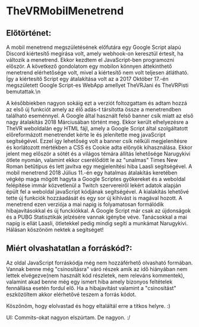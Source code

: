 # TheVRMobilMenetrend

## Előtörténet:
A mobil menetrend megszületésének előfutára egy Google Script alapú Discord kiértesítő megírása volt, amely webhook-on keresztül értesít, ha változik a menetrend. Ekkor kezdtem el JavaScript-ben programozni először. A következő gondolatom egy mobilon könnyen áttekinthető menetrend elérhetősége volt, mivel a kiértesítő nem volt teljesen átlátható. Így a kiértesítő Script egy átalakítása volt az a 2017 Október 17.-én megszületett Google Script-es WebApp amellyet TheVRJani és TheVRPisti bemutattak.\n

A későbbiekben nagyon sokáig ezt a verziót foltozgattam és adtam hozzá az első új funkciót amely az élő adás-t társította össze a menetrendben található eseménnyel. 
A Google által használt felső banner csík miatt az első nagy átalakítás 2018 Márciusában történt meg. Ekkor került elhelyezésre a TheVR weboldalán egy HTML fájl, amely a Google Script által szolgáltatott előreformázott menetrendet kérte le és jelenítette meg javaScript segítségével. Ezzel így lehetőség volt a banner csík nélküli megjelenítésre és korlátozott mértékben a CSS és Cookie adta előnyök kihasználása. Ekkor jelent meg először a sötét és a világos témára állítás lehetősége Narugykivi ötlete nyomán, valamint ekkor cserélődött le az "unalmas" Times New Roman betűtípus és lett javítva egy megjelenítési hiba Laasli segítségével.
A mobil menetrend 2018 Július 11.-én egy hatalmas átalakítás keretében végkép maga mögött hagyta a Google Scriptes gyökereket és a weboldal felépítése immár közvetlenül a Twitch szervereiről lekért adatok alapján épült fel a weboldal javaScript kódjának segítségével. A kialakítás lehetővé tette új funkciók hozzáadását és egy sor új kihívást is magával hozott. A menetrend ezen verziója a mai napig is folyamatosan formálódik hibajavításokkal és új funckiókkal. A  Google Script már csak az újdonságok és a PUBG Statisztikák jelzésére vannak igénybe véve. Tanácsokkal a mai napig is ellát Laasli, ötletekkel pedig mindig segíti a munkámat Narugykivi. Hálásan köszönöm nektek a segítséget! 

## Miért olvashatatlan a forráskód?:
Az oldal JavaScript forráskódja még nem hozzáférhető olvasható formában. Vannak benne még "csinosításra" váró részek amik az idő hiányában nem lettek elvégezve(nem használt kód részletek, nem releváns kommentek), valamint akad benne még egy ismert hiba amely bizonyos feltételek fennállása esetén fordul elő. Ha a hibajavítást valamint a "csinosítást" eszközöltem akkor elérhetővé teszem a forrás kódot. 

Köszönöm, hogy elolvastad és hogy eltaláltál erre a titkos helyre. :)

UI:
Commits-okat nagyon elszúrtam. De nagyon. :/



